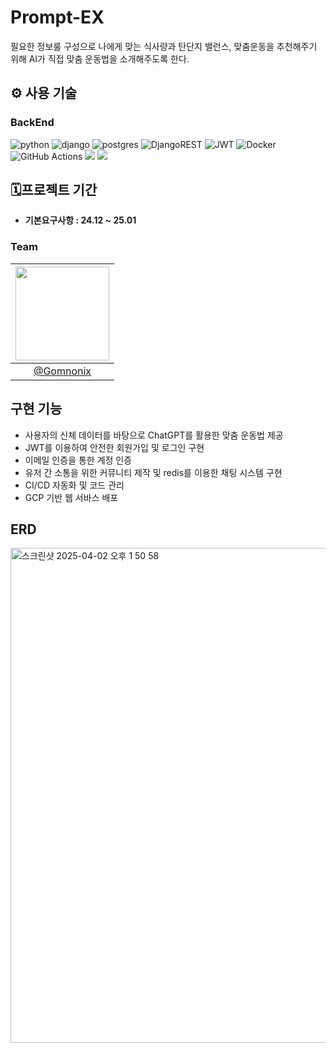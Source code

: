 # Prompt-EX
필요한 정보룰 구성으로 나에게 맞는 식사량과 탄단지 밸런스, 맞춤운동을 추천해주기 위해
AI가 직접 맞춤 운동법을 소개해주도록 한다.

## ⚙️ 사용 기술

### BackEnd

![python](https://img.shields.io/badge/Python-3776AB?style=for-the-badge&logo=python&logoColor=white)
![django](https://img.shields.io/badge/Django-092E20?style=for-the-badge&logo=django&logoColor=white)
![postgres](https://img.shields.io/badge/PostgreSQL-316192?style=for-the-badge&logo=postgresql&logoColor=white)
![DjangoREST](https://img.shields.io/badge/DJANGO-REST-ff1709?style=for-the-badge&logo=django&logoColor=white&color=ff1709&labelColor=gray)
![JWT](https://img.shields.io/badge/JWT-black?style=for-the-badge&logo=JSON%20web%20tokens)
![Docker](https://img.shields.io/badge/docker-%230db7ed.svg?style=for-the-badge&logo=docker&logoColor=white)
![GitHub Actions](https://img.shields.io/badge/github%20actions-%232671E5.svg?style=for-the-badge&logo=githubactions&logoColor=white)
<img src="https://img.shields.io/badge/github-181717?style=for-the-badge&logo=github&logoColor=white">
<img src="https://img.shields.io/badge/git-F05032?style=for-the-badge&logo=git&logoColor=white">

## 🗓프로젝트 기간
-  **기본요구사항 : 24.12 ~ 25.01**

### Team
|<img src="https://avatars.githubusercontent.com/u/164334686?v=4" width="150" height="150"/>|
|:-:|
|[@Gomnonix](https://github.com/Gomnonix)|

## 구현 기능
- 사용자의 신체 데이터를 바탕으로 ChatGPT를 활용한 맞춤 운동법 제공
- JWT를 이용하여 안전한 회원가입 및 로그인 구현
- 이메일 인증을 통한 계정 인증
- 유저 간 소통을 위한 커뮤니티 제작 및 redis를 이용한 채팅 시스템 구현
- CI/CD 자동화 및 코드 관리
- GCP 기반 웹 서바스 배포

## ERD
<img width="792" alt="스크린샷 2025-04-02 오후 1 50 58" src="https://github.com/user-attachments/assets/75e26137-1ad0-497e-8a64-e00870e66ba4" />

